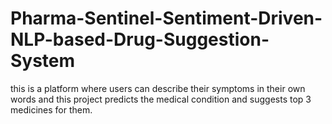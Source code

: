 # Pharma-Sentinel-Sentiment-Driven-NLP-based-Drug-Suggestion-System
this is a platform where users can describe their symptoms in their own words and this project predicts the medical condition and suggests top 3 medicines for them.
